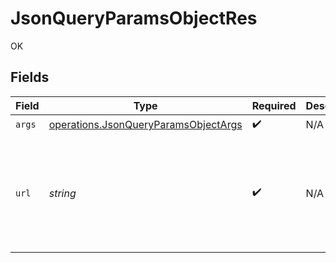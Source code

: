 # JsonQueryParamsObjectRes

OK


## Fields

| Field                                                                                                                                                                                                                                                                                                                                                                                                                                                                                                                                                                                                                                                                                                                                                                                                                                                                                                                                                                                                                                                                                                                                                                                                                                                                                                                                                                                                                                                                                                                                                                                                                                                                                                                                                                                                                                                                                                                                                                                                                                                                                                                                                                                                                                                                                                                                                                                                                                                                                                                                                                                                                                                                                                                                                                                                                                                                                                                                                                                                                                                                                                                                                                                                                                                                                                                                          | Type                                                                                                                                                                                                                                                                                                                                                                                                                                                                                                                                                                                                                                                                                                                                                                                                                                                                                                                                                                                                                                                                                                                                                                                                                                                                                                                                                                                                                                                                                                                                                                                                                                                                                                                                                                                                                                                                                                                                                                                                                                                                                                                                                                                                                                                                                                                                                                                                                                                                                                                                                                                                                                                                                                                                                                                                                                                                                                                                                                                                                                                                                                                                                                                                                                                                                                                                           | Required                                                                                                                                                                                                                                                                                                                                                                                                                                                                                                                                                                                                                                                                                                                                                                                                                                                                                                                                                                                                                                                                                                                                                                                                                                                                                                                                                                                                                                                                                                                                                                                                                                                                                                                                                                                                                                                                                                                                                                                                                                                                                                                                                                                                                                                                                                                                                                                                                                                                                                                                                                                                                                                                                                                                                                                                                                                                                                                                                                                                                                                                                                                                                                                                                                                                                                                                       | Description                                                                                                                                                                                                                                                                                                                                                                                                                                                                                                                                                                                                                                                                                                                                                                                                                                                                                                                                                                                                                                                                                                                                                                                                                                                                                                                                                                                                                                                                                                                                                                                                                                                                                                                                                                                                                                                                                                                                                                                                                                                                                                                                                                                                                                                                                                                                                                                                                                                                                                                                                                                                                                                                                                                                                                                                                                                                                                                                                                                                                                                                                                                                                                                                                                                                                                                                    | Example                                                                                                                                                                                                                                                                                                                                                                                                                                                                                                                                                                                                                                                                                                                                                                                                                                                                                                                                                                                                                                                                                                                                                                                                                                                                                                                                                                                                                                                                                                                                                                                                                                                                                                                                                                                                                                                                                                                                                                                                                                                                                                                                                                                                                                                                                                                                                                                                                                                                                                                                                                                                                                                                                                                                                                                                                                                                                                                                                                                                                                                                                                                                                                                                                                                                                                                                        |
| ---------------------------------------------------------------------------------------------------------------------------------------------------------------------------------------------------------------------------------------------------------------------------------------------------------------------------------------------------------------------------------------------------------------------------------------------------------------------------------------------------------------------------------------------------------------------------------------------------------------------------------------------------------------------------------------------------------------------------------------------------------------------------------------------------------------------------------------------------------------------------------------------------------------------------------------------------------------------------------------------------------------------------------------------------------------------------------------------------------------------------------------------------------------------------------------------------------------------------------------------------------------------------------------------------------------------------------------------------------------------------------------------------------------------------------------------------------------------------------------------------------------------------------------------------------------------------------------------------------------------------------------------------------------------------------------------------------------------------------------------------------------------------------------------------------------------------------------------------------------------------------------------------------------------------------------------------------------------------------------------------------------------------------------------------------------------------------------------------------------------------------------------------------------------------------------------------------------------------------------------------------------------------------------------------------------------------------------------------------------------------------------------------------------------------------------------------------------------------------------------------------------------------------------------------------------------------------------------------------------------------------------------------------------------------------------------------------------------------------------------------------------------------------------------------------------------------------------------------------------------------------------------------------------------------------------------------------------------------------------------------------------------------------------------------------------------------------------------------------------------------------------------------------------------------------------------------------------------------------------------------------------------------------------------------------------------------------------------- | ---------------------------------------------------------------------------------------------------------------------------------------------------------------------------------------------------------------------------------------------------------------------------------------------------------------------------------------------------------------------------------------------------------------------------------------------------------------------------------------------------------------------------------------------------------------------------------------------------------------------------------------------------------------------------------------------------------------------------------------------------------------------------------------------------------------------------------------------------------------------------------------------------------------------------------------------------------------------------------------------------------------------------------------------------------------------------------------------------------------------------------------------------------------------------------------------------------------------------------------------------------------------------------------------------------------------------------------------------------------------------------------------------------------------------------------------------------------------------------------------------------------------------------------------------------------------------------------------------------------------------------------------------------------------------------------------------------------------------------------------------------------------------------------------------------------------------------------------------------------------------------------------------------------------------------------------------------------------------------------------------------------------------------------------------------------------------------------------------------------------------------------------------------------------------------------------------------------------------------------------------------------------------------------------------------------------------------------------------------------------------------------------------------------------------------------------------------------------------------------------------------------------------------------------------------------------------------------------------------------------------------------------------------------------------------------------------------------------------------------------------------------------------------------------------------------------------------------------------------------------------------------------------------------------------------------------------------------------------------------------------------------------------------------------------------------------------------------------------------------------------------------------------------------------------------------------------------------------------------------------------------------------------------------------------------------------------------------------- | ---------------------------------------------------------------------------------------------------------------------------------------------------------------------------------------------------------------------------------------------------------------------------------------------------------------------------------------------------------------------------------------------------------------------------------------------------------------------------------------------------------------------------------------------------------------------------------------------------------------------------------------------------------------------------------------------------------------------------------------------------------------------------------------------------------------------------------------------------------------------------------------------------------------------------------------------------------------------------------------------------------------------------------------------------------------------------------------------------------------------------------------------------------------------------------------------------------------------------------------------------------------------------------------------------------------------------------------------------------------------------------------------------------------------------------------------------------------------------------------------------------------------------------------------------------------------------------------------------------------------------------------------------------------------------------------------------------------------------------------------------------------------------------------------------------------------------------------------------------------------------------------------------------------------------------------------------------------------------------------------------------------------------------------------------------------------------------------------------------------------------------------------------------------------------------------------------------------------------------------------------------------------------------------------------------------------------------------------------------------------------------------------------------------------------------------------------------------------------------------------------------------------------------------------------------------------------------------------------------------------------------------------------------------------------------------------------------------------------------------------------------------------------------------------------------------------------------------------------------------------------------------------------------------------------------------------------------------------------------------------------------------------------------------------------------------------------------------------------------------------------------------------------------------------------------------------------------------------------------------------------------------------------------------------------------------------------------------------- | ---------------------------------------------------------------------------------------------------------------------------------------------------------------------------------------------------------------------------------------------------------------------------------------------------------------------------------------------------------------------------------------------------------------------------------------------------------------------------------------------------------------------------------------------------------------------------------------------------------------------------------------------------------------------------------------------------------------------------------------------------------------------------------------------------------------------------------------------------------------------------------------------------------------------------------------------------------------------------------------------------------------------------------------------------------------------------------------------------------------------------------------------------------------------------------------------------------------------------------------------------------------------------------------------------------------------------------------------------------------------------------------------------------------------------------------------------------------------------------------------------------------------------------------------------------------------------------------------------------------------------------------------------------------------------------------------------------------------------------------------------------------------------------------------------------------------------------------------------------------------------------------------------------------------------------------------------------------------------------------------------------------------------------------------------------------------------------------------------------------------------------------------------------------------------------------------------------------------------------------------------------------------------------------------------------------------------------------------------------------------------------------------------------------------------------------------------------------------------------------------------------------------------------------------------------------------------------------------------------------------------------------------------------------------------------------------------------------------------------------------------------------------------------------------------------------------------------------------------------------------------------------------------------------------------------------------------------------------------------------------------------------------------------------------------------------------------------------------------------------------------------------------------------------------------------------------------------------------------------------------------------------------------------------------------------------------------------------------- | ---------------------------------------------------------------------------------------------------------------------------------------------------------------------------------------------------------------------------------------------------------------------------------------------------------------------------------------------------------------------------------------------------------------------------------------------------------------------------------------------------------------------------------------------------------------------------------------------------------------------------------------------------------------------------------------------------------------------------------------------------------------------------------------------------------------------------------------------------------------------------------------------------------------------------------------------------------------------------------------------------------------------------------------------------------------------------------------------------------------------------------------------------------------------------------------------------------------------------------------------------------------------------------------------------------------------------------------------------------------------------------------------------------------------------------------------------------------------------------------------------------------------------------------------------------------------------------------------------------------------------------------------------------------------------------------------------------------------------------------------------------------------------------------------------------------------------------------------------------------------------------------------------------------------------------------------------------------------------------------------------------------------------------------------------------------------------------------------------------------------------------------------------------------------------------------------------------------------------------------------------------------------------------------------------------------------------------------------------------------------------------------------------------------------------------------------------------------------------------------------------------------------------------------------------------------------------------------------------------------------------------------------------------------------------------------------------------------------------------------------------------------------------------------------------------------------------------------------------------------------------------------------------------------------------------------------------------------------------------------------------------------------------------------------------------------------------------------------------------------------------------------------------------------------------------------------------------------------------------------------------------------------------------------------------------------------------------------------- |
| `args`                                                                                                                                                                                                                                                                                                                                                                                                                                                                                                                                                                                                                                                                                                                                                                                                                                                                                                                                                                                                                                                                                                                                                                                                                                                                                                                                                                                                                                                                                                                                                                                                                                                                                                                                                                                                                                                                                                                                                                                                                                                                                                                                                                                                                                                                                                                                                                                                                                                                                                                                                                                                                                                                                                                                                                                                                                                                                                                                                                                                                                                                                                                                                                                                                                                                                                                                         | [operations.JsonQueryParamsObjectArgs](../../../sdk/models/operations/jsonqueryparamsobjectargs.md)                                                                                                                                                                                                                                                                                                                                                                                                                                                                                                                                                                                                                                                                                                                                                                                                                                                                                                                                                                                                                                                                                                                                                                                                                                                                                                                                                                                                                                                                                                                                                                                                                                                                                                                                                                                                                                                                                                                                                                                                                                                                                                                                                                                                                                                                                                                                                                                                                                                                                                                                                                                                                                                                                                                                                                                                                                                                                                                                                                                                                                                                                                                                                                                                                                            | :heavy_check_mark:                                                                                                                                                                                                                                                                                                                                                                                                                                                                                                                                                                                                                                                                                                                                                                                                                                                                                                                                                                                                                                                                                                                                                                                                                                                                                                                                                                                                                                                                                                                                                                                                                                                                                                                                                                                                                                                                                                                                                                                                                                                                                                                                                                                                                                                                                                                                                                                                                                                                                                                                                                                                                                                                                                                                                                                                                                                                                                                                                                                                                                                                                                                                                                                                                                                                                                                             | N/A                                                                                                                                                                                                                                                                                                                                                                                                                                                                                                                                                                                                                                                                                                                                                                                                                                                                                                                                                                                                                                                                                                                                                                                                                                                                                                                                                                                                                                                                                                                                                                                                                                                                                                                                                                                                                                                                                                                                                                                                                                                                                                                                                                                                                                                                                                                                                                                                                                                                                                                                                                                                                                                                                                                                                                                                                                                                                                                                                                                                                                                                                                                                                                                                                                                                                                                                            |                                                                                                                                                                                                                                                                                                                                                                                                                                                                                                                                                                                                                                                                                                                                                                                                                                                                                                                                                                                                                                                                                                                                                                                                                                                                                                                                                                                                                                                                                                                                                                                                                                                                                                                                                                                                                                                                                                                                                                                                                                                                                                                                                                                                                                                                                                                                                                                                                                                                                                                                                                                                                                                                                                                                                                                                                                                                                                                                                                                                                                                                                                                                                                                                                                                                                                                                                |
| `url`                                                                                                                                                                                                                                                                                                                                                                                                                                                                                                                                                                                                                                                                                                                                                                                                                                                                                                                                                                                                                                                                                                                                                                                                                                                                                                                                                                                                                                                                                                                                                                                                                                                                                                                                                                                                                                                                                                                                                                                                                                                                                                                                                                                                                                                                                                                                                                                                                                                                                                                                                                                                                                                                                                                                                                                                                                                                                                                                                                                                                                                                                                                                                                                                                                                                                                                                          | *string*                                                                                                                                                                                                                                                                                                                                                                                                                                                                                                                                                                                                                                                                                                                                                                                                                                                                                                                                                                                                                                                                                                                                                                                                                                                                                                                                                                                                                                                                                                                                                                                                                                                                                                                                                                                                                                                                                                                                                                                                                                                                                                                                                                                                                                                                                                                                                                                                                                                                                                                                                                                                                                                                                                                                                                                                                                                                                                                                                                                                                                                                                                                                                                                                                                                                                                                                       | :heavy_check_mark:                                                                                                                                                                                                                                                                                                                                                                                                                                                                                                                                                                                                                                                                                                                                                                                                                                                                                                                                                                                                                                                                                                                                                                                                                                                                                                                                                                                                                                                                                                                                                                                                                                                                                                                                                                                                                                                                                                                                                                                                                                                                                                                                                                                                                                                                                                                                                                                                                                                                                                                                                                                                                                                                                                                                                                                                                                                                                                                                                                                                                                                                                                                                                                                                                                                                                                                             | N/A                                                                                                                                                                                                                                                                                                                                                                                                                                                                                                                                                                                                                                                                                                                                                                                                                                                                                                                                                                                                                                                                                                                                                                                                                                                                                                                                                                                                                                                                                                                                                                                                                                                                                                                                                                                                                                                                                                                                                                                                                                                                                                                                                                                                                                                                                                                                                                                                                                                                                                                                                                                                                                                                                                                                                                                                                                                                                                                                                                                                                                                                                                                                                                                                                                                                                                                                            | http://localhost:35123/anything/queryParams/json/obj?deepObjParam={"any"%3A{"any"%3A"any"%2C"bigint"%3A8821239038968084%2C"bigintStr"%3A"9223372036854775808"%2C"bool"%3Atrue%2C"boolOpt"%3Atrue%2C"date"%3A"2020-01-01"%2C"dateTime"%3A"2020-01-01T00%3A00%3A00.000000001Z"%2C"decimal"%3A3.141592653589793%2C"decimalStr"%3A"3.14159265358979344719667586"%2C"enum"%3A"one"%2C"float32"%3A1.1%2C"int"%3A1%2C"int32"%3A1%2C"int32Enum"%3A55%2C"intEnum"%3A2%2C"num"%3A1.1%2C"str"%3A"test"%2C"strOpt"%3A"testOptional"}%2C"arr"%3A[{"any"%3A"any"%2C"bigint"%3A8821239038968084%2C"bigintStr"%3A"9223372036854775808"%2C"bool"%3Atrue%2C"boolOpt"%3Atrue%2C"date"%3A"2020-01-01"%2C"dateTime"%3A"2020-01-01T00%3A00%3A00.000000001Z"%2C"decimal"%3A3.141592653589793%2C"decimalStr"%3A"3.14159265358979344719667586"%2C"enum"%3A"one"%2C"float32"%3A1.1%2C"int"%3A1%2C"int32"%3A1%2C"int32Enum"%3A55%2C"intEnum"%3A2%2C"num"%3A1.1%2C"str"%3A"test"%2C"strOpt"%3A"testOptional"}%2C{"any"%3A"any"%2C"bigint"%3A8821239038968084%2C"bigintStr"%3A"9223372036854775808"%2C"bool"%3Atrue%2C"boolOpt"%3Atrue%2C"date"%3A"2020-01-01"%2C"dateTime"%3A"2020-01-01T00%3A00%3A00.000000001Z"%2C"decimal"%3A3.141592653589793%2C"decimalStr"%3A"3.14159265358979344719667586"%2C"enum"%3A"one"%2C"float32"%3A1.1%2C"int"%3A1%2C"int32"%3A1%2C"int32Enum"%3A55%2C"intEnum"%3A2%2C"num"%3A1.1%2C"str"%3A"test"%2C"strOpt"%3A"testOptional"}]%2C"bool"%3Atrue%2C"int"%3A1%2C"map"%3A{"key"%3A{"any"%3A"any"%2C"bigint"%3A8821239038968084%2C"bigintStr"%3A"9223372036854775808"%2C"bool"%3Atrue%2C"boolOpt"%3Atrue%2C"date"%3A"2020-01-01"%2C"dateTime"%3A"2020-01-01T00%3A00%3A00.000000001Z"%2C"decimal"%3A3.141592653589793%2C"decimalStr"%3A"3.14159265358979344719667586"%2C"enum"%3A"one"%2C"float32"%3A1.1%2C"int"%3A1%2C"int32"%3A1%2C"int32Enum"%3A55%2C"intEnum"%3A2%2C"num"%3A1.1%2C"str"%3A"test"%2C"strOpt"%3A"testOptional"}%2C"key2"%3A{"any"%3A"any"%2C"bigint"%3A8821239038968084%2C"bigintStr"%3A"9223372036854775808"%2C"bool"%3Atrue%2C"boolOpt"%3Atrue%2C"date"%3A"2020-01-01"%2C"dateTime"%3A"2020-01-01T00%3A00%3A00.000000001Z"%2C"decimal"%3A3.141592653589793%2C"decimalStr"%3A"3.14159265358979344719667586"%2C"enum"%3A"one"%2C"float32"%3A1.1%2C"int"%3A1%2C"int32"%3A1%2C"int32Enum"%3A55%2C"intEnum"%3A2%2C"num"%3A1.1%2C"str"%3A"test"%2C"strOpt"%3A"testOptional"}}%2C"num"%3A1.1%2C"obj"%3A{"any"%3A"any"%2C"bigint"%3A8821239038968084%2C"bigintStr"%3A"9223372036854775808"%2C"bool"%3Atrue%2C"boolOpt"%3Atrue%2C"date"%3A"2020-01-01"%2C"dateTime"%3A"2020-01-01T00%3A00%3A00.000000001Z"%2C"decimal"%3A3.141592653589793%2C"decimalStr"%3A"3.14159265358979344719667586"%2C"enum"%3A"one"%2C"float32"%3A1.1%2C"int"%3A1%2C"int32"%3A1%2C"int32Enum"%3A55%2C"intEnum"%3A2%2C"num"%3A1.1%2C"str"%3A"test"%2C"strOpt"%3A"testOptional"}%2C"str"%3A"test"}&simpleObjParam={"any"%3A"any"%2C"bigint"%3A8821239038968084%2C"bigintStr"%3A"9223372036854775808"%2C"bool"%3Atrue%2C"boolOpt"%3Atrue%2C"date"%3A"2020-01-01"%2C"dateTime"%3A"2020-01-01T00%3A00%3A00.000000001Z"%2C"decimal"%3A3.141592653589793%2C"decimalStr"%3A"3.14159265358979344719667586"%2C"enum"%3A"one"%2C"float32"%3A1.1%2C"int"%3A1%2C"int32"%3A1%2C"int32Enum"%3A55%2C"intEnum"%3A2%2C"num"%3A1.1%2C"str"%3A"test"%2C"strOpt"%3A"testOptional"} |
